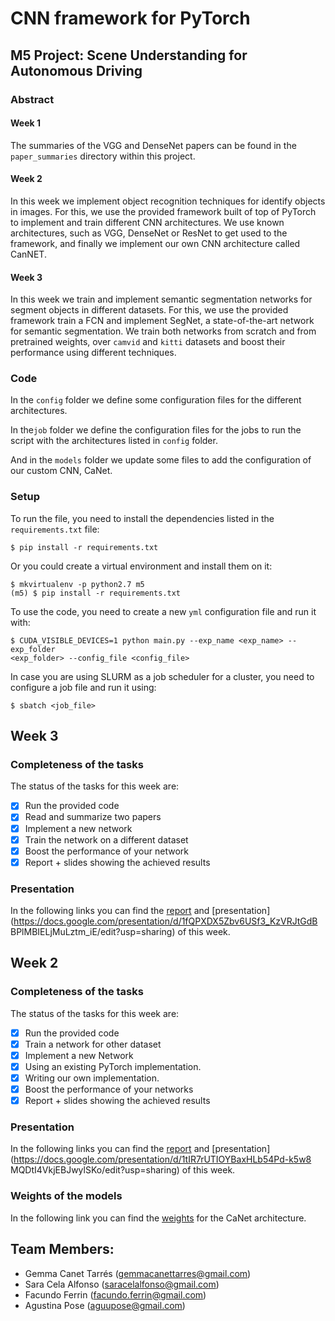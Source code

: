 # CNN framework for PyTorch

## M5 Project: Scene Understanding for Autonomous Driving

### Abstract

#### Week 1
The summaries of the VGG and DenseNet papers can be found in the 
`paper_summaries` directory within this project.

#### Week 2
In this week we implement object recognition techniques for identify objects in 
images. For this, we use the provided framework built of top of PyTorch to 
implement and train different CNN architectures. We use known architectures, 
such as VGG, DenseNet or ResNet to get used to the framework, and finally we 
implement our own CNN architecture called CanNET.

#### Week 3
In this week we train and implement semantic segmentation networks for segment 
objects in different datasets. For this, we use the provided framework train a 
FCN and implement SegNet, a state-of-the-art network for semantic segmentation. 
We train both networks from scratch and from pretrained weights, over `camvid` 
and `kitti` datasets and boost their performance using different techniques.

### Code

In the `config` folder we define some configuration files for the different 
architectures.

In the`job` folder we define the configuration files for the jobs to run the 
script with the architectures listed in `config` folder.

And in the `models` folder we update some files to add the configuration of our 
custom CNN, CaNet. 

### Setup

To run the file, you need to install the dependencies listed in the 
`requirements.txt` file:


```
$ pip install -r requirements.txt
```

Or you could create a virtual environment and install them on it:

```
$ mkvirtualenv -p python2.7 m5
(m5) $ pip install -r requirements.txt
```

To use the code, you need to create a new `yml` configuration file and run it 
with:

```
$ CUDA_VISIBLE_DEVICES=1 python main.py --exp_name <exp_name> --exp_folder 
<exp_folder> --config_file <config_file>
```

In case you are using SLURM as a job scheduler for a cluster, you need to 
configure a job file and run it using:

```
$ sbatch <job_file>
```


## Week 3

### Completeness of the tasks

The status of the tasks for this week are:

- [X] Run the provided code 
- [X] Read and summarize two papers
- [X] Implement a new network
- [X] Train the network on a different dataset
- [X] Boost the performance of your network
- [X] Report + slides showing the achieved results 

### Presentation

In the following links you can find the 
[report](https://www.overleaf.com/7622391142xnsbbbqtwhcd) and 
[presentation](https://docs.google.com/presentation/d/1fQPXDX5Zbv6USf3_KzVRJtGdB
BPlMBIELjMuLztm_iE/edit?usp=sharing) of this week.


## Week 2

### Completeness of the tasks

The status of the tasks for this week are:

- [X] Run the provided code 
- [X] Train a network for other dataset
- [X] Implement a new Network
- [X] Using an existing PyTorch implementation.
- [X] Writing our own implementation.
- [X] Boost the performance of your networks 
- [X] Report + slides showing the achieved results 

### Presentation

In the following links you can find the 
[report](https://www.overleaf.com/read/vkbfjtmdyzhx) and 
[presentation](https://docs.google.com/presentation/d/1tIR7rUTIOYBaxHLb54Pd-k5w8
MQDtI4VkjEBJwylSKo/edit?usp=sharing) of this week.

### Weights of the models

In the following link you can find the 
[weights](https://drive.google.com/open?id=1DQszuEbTh61MMo1Z0tWf-z2ceZ1uiON6) 
for the CaNet architecture. 


## Team Members:

- Gemma Canet Tarrés (gemmacanettarres@gmail.com)
- Sara Cela Alfonso (saracelalfonso@gmail.com)
- Facundo Ferrin (facundo.ferrin@gmail.com)
- Agustina Pose (aguupose@gmail.com)
